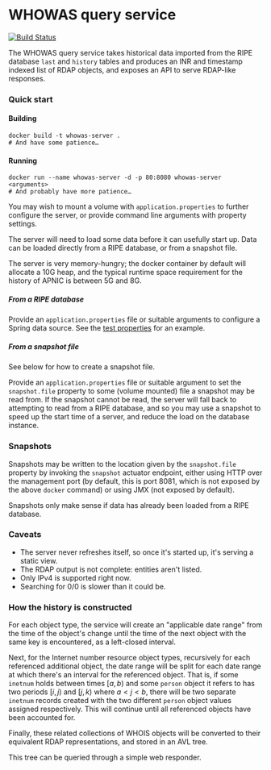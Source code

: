 # WHOWAS query service

[![Build Status](https://travis-ci.org/APNIC-net/whowas-service.svg?branch=master)](https://travis-ci.org/APNIC-net/whowas-service)

The WHOWAS query service takes historical data imported from the RIPE database
`last` and `history` tables and produces an INR and timestamp indexed list of
RDAP objects, and exposes an API to serve RDAP-like responses.

### Quick start

#### Building

    docker build -t whowas-server .
    # And have some patience…

#### Running

    docker run --name whowas-server -d -p 80:8080 whowas-server <arguments>
    # And probably have more patience…

You may wish to mount a volume with `application.properties` to further configure
the server, or provide command line arguments with property settings.

The server will need to load some data before it can usefully start up.  Data
can be loaded directly from a RIPE database, or from a snapshot file.

The server is very memory-hungry; the docker container by default will allocate a
10G heap, and the typical runtime space requirement for the history of APNIC is
between 5G and 8G.

##### From a RIPE database

Provide an `application.properties` file or suitable arguments to configure a Spring
data source.  See the [test properties](src/main/resoures/application-test.properties)
for an example.

##### From a snapshot file

See below for how to create a snapshot file.

Provide an `application.properties` file or suitable argument to set the `snapshot.file`
property to some (volume mounted) file a snapshot may be read from.  If the snapshot
cannot be read, the server will fall back to attempting to read from a RIPE database,
and so you may use a snapshot to speed up the start time of a server, and reduce the
load on the database instance.

### Snapshots

Snapshots may be written to the location given by the `snapshot.file` property by
invoking the `snapshot` actuator endpoint, either using HTTP over the management
port (by default, this is port 8081, which is not exposed by the above `docker` command)
or using JMX (not exposed by default).

Snapshots only make sense if data has already been loaded from a RIPE database.

### Caveats

  - The server never refreshes itself, so once it's started up, it's serving a static view.
  - The RDAP output is not complete: entities aren't listed.
  - Only IPv4 is supported right now.
  - Searching for 0/0 is slower than it could be.

### How the history is constructed

For each object type, the service will create an "applicable date range" from
the time of the object's change until the time of the next object with the
same key is encountered, as a left-closed interval.

Next, for the Internet number resource object types, recursively for each
referenced additional object, the date range will be split for each date
range at which there's an interval for the referenced object.  That is, if
some `inetnum` holds between times $[a, b)$ and some `person` object it refers
to has two periods $[i, j)$ and $[j, k)$ where $a < j < b$, there will be
two separate `inetnum` records created with the two different `person` object
values assigned respectively.  This will continue until all referenced objects
have been accounted for.

Finally, these related collections of WHOIS objects will be converted to their
equivalent RDAP representations, and stored in an AVL tree.

This tree can be queried through a simple web responder.
